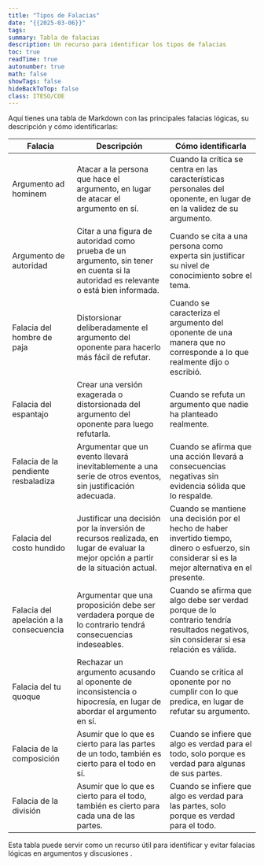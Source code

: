 ```yaml
---
title: "Tipos de Falacias"
date: "{{2025-03-06}}"
tags: 
summary: Tabla de falacias
description: Un recurso para identificar los tipos de falacias
toc: true
readTime: true
autonumber: true
math: false
showTags: false
hideBackToTop: false
class: ITESO/COE
---
```





Aquí tienes una tabla de Markdown con las principales falacias lógicas, su descripción y cómo identificarlas:

| Falacia | Descripción | Cómo identificarla |
| --- | --- | --- |
| Argumento ad hominem | Atacar a la persona que hace el argumento, en lugar de atacar el argumento en sí. | Cuando la crítica se centra en las características personales del oponente, en lugar de en la validez de su argumento. |
| Argumento de autoridad | Citar a una figura de autoridad como prueba de un argumento, sin tener en cuenta si la autoridad es relevante o está bien informada. | Cuando se cita a una persona como experta sin justificar su nivel de conocimiento sobre el tema. |
| Falacia del hombre de paja | Distorsionar deliberadamente el argumento del oponente para hacerlo más fácil de refutar. | Cuando se caracteriza el argumento del oponente de una manera que no corresponde a lo que realmente dijo o escribió. |
| Falacia del espantajo | Crear una versión exagerada o distorsionada del argumento del oponente para luego refutarla. | Cuando se refuta un argumento que nadie ha planteado realmente. |
| Falacia de la pendiente resbaladiza | Argumentar que un evento llevará inevitablemente a una serie de otros eventos, sin justificación adecuada. | Cuando se afirma que una acción llevará a consecuencias negativas sin evidencia sólida que lo respalde. |
| Falacia del costo hundido | Justificar una decisión por la inversión de recursos realizada, en lugar de evaluar la mejor opción a partir de la situación actual. | Cuando se mantiene una decisión por el hecho de haber invertido tiempo, dinero o esfuerzo, sin considerar si es la mejor alternativa en el presente. |
| Falacia del apelación a la consecuencia | Argumentar que una proposición debe ser verdadera porque de lo contrario tendrá consecuencias indeseables. | Cuando se afirma que algo debe ser verdad porque de lo contrario tendría resultados negativos, sin considerar si esa relación es válida. |
| Falacia del tu quoque | Rechazar un argumento acusando al oponente de inconsistencia o hipocresía, en lugar de abordar el argumento en sí. | Cuando se critica al oponente por no cumplir con lo que predica, en lugar de refutar su argumento. |
| Falacia de la composición | Asumir que lo que es cierto para las partes de un todo, también es cierto para el todo en sí. | Cuando se infiere que algo es verdad para el todo, solo porque es verdad para algunas de sus partes. |
| Falacia de la división | Asumir que lo que es cierto para el todo, también es cierto para cada una de las partes. | Cuando se infiere que algo es verdad para las partes, solo porque es verdad para el todo. |

Esta tabla puede servir como un recurso útil para identificar y evitar falacias lógicas en argumentos y discusiones .